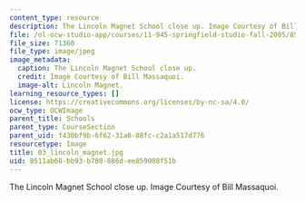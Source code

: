 ```yaml
---
content_type: resource
description: The Lincoln Magnet School close up. Image Courtesy of Bill Massaquoi.
file: /ol-ocw-studio-app/courses/11-945-springfield-studio-fall-2005/8511ab68bb93b780886dee859008f51b_03_lincoln_magnet.jpg
file_size: 71360
file_type: image/jpeg
image_metadata:
  caption: The Lincoln Magnet School close up.
  credit: Image Courtesy of Bill Massaquoi.
  image-alt: Lincoln Magnet.
learning_resource_types: []
license: https://creativecommons.org/licenses/by-nc-sa/4.0/
ocw_type: OCWImage
parent_title: Schools
parent_type: CourseSection
parent_uid: f430bf9b-6f62-31a0-88fc-c2a1a517d776
resourcetype: Image
title: 03_lincoln_magnet.jpg
uid: 8511ab68-bb93-b780-886d-ee859008f51b
---
```

The Lincoln Magnet School close up. Image Courtesy of Bill Massaquoi.